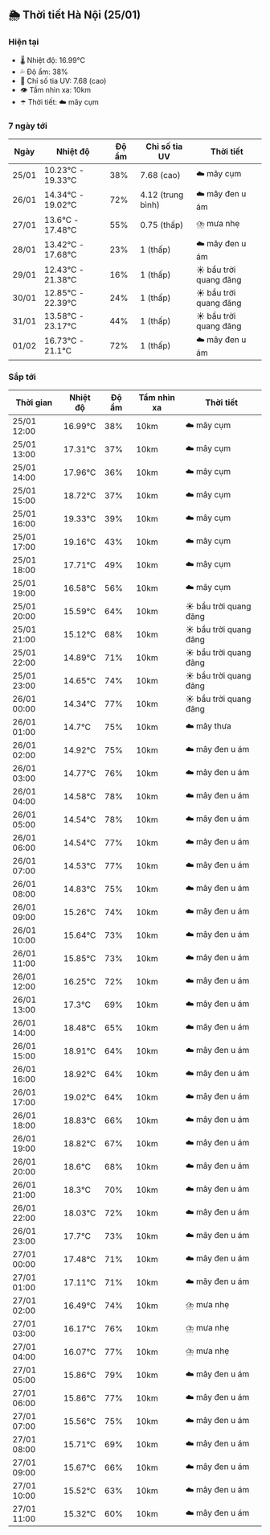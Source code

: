 ## 🌦️ Thời tiết Hà Nội (25/01)

### Hiện tại

- 🌡️ Nhiệt độ: 16.99℃
- 💦 Độ ẩm: 38%
- 🌟 Chỉ số tia UV: 7.68 (cao)
- 👁️ Tầm nhìn xa: 10km
- ☂️ Thời tiết: ☁️ mây cụm

### 7 ngày tới

| Ngày | Nhiệt độ | Độ ẩm | Chỉ số tia UV | Thời tiết |
| --- | --- | --- | --- | --- |
| 25/01 | 10.23℃ - 19.33℃ | 38% | 7.68 (cao) | ☁️ mây cụm |
| 26/01 | 14.34℃ - 19.02℃ | 72% | 4.12 (trung bình) | ☁️ mây đen u ám |
| 27/01 | 13.6℃ - 17.48℃ | 55% | 0.75 (thấp) | ⛈️ mưa nhẹ |
| 28/01 | 13.42℃ - 17.68℃ | 23% | 1 (thấp) | ☁️ mây đen u ám |
| 29/01 | 12.43℃ - 21.38℃ | 16% | 1 (thấp) | ☀️ bầu trời quang đãng |
| 30/01 | 12.85℃ - 22.39℃ | 24% | 1 (thấp) | ☀️ bầu trời quang đãng |
| 31/01 | 13.58℃ - 23.17℃ | 44% | 1 (thấp) | ☀️ bầu trời quang đãng |
| 01/02 | 16.73℃ - 21.1℃ | 72% | 1 (thấp) | ☁️ mây đen u ám |

### Sắp tới

| Thời gian | Nhiệt độ | Độ ẩm | Tầm nhìn xa | Thời tiết |
| --- | --- | --- | --- | --- |
| 25/01 12:00 | 16.99℃ | 38% | 10km | ☁️ mây cụm |
| 25/01 13:00 | 17.31℃ | 37% | 10km | ☁️ mây cụm |
| 25/01 14:00 | 17.96℃ | 36% | 10km | ☁️ mây cụm |
| 25/01 15:00 | 18.72℃ | 37% | 10km | ☁️ mây cụm |
| 25/01 16:00 | 19.33℃ | 39% | 10km | ☁️ mây cụm |
| 25/01 17:00 | 19.16℃ | 43% | 10km | ☁️ mây cụm |
| 25/01 18:00 | 17.71℃ | 49% | 10km | ☁️ mây cụm |
| 25/01 19:00 | 16.58℃ | 56% | 10km | ☁️ mây cụm |
| 25/01 20:00 | 15.59℃ | 64% | 10km | ☀️ bầu trời quang đãng |
| 25/01 21:00 | 15.12℃ | 68% | 10km | ☀️ bầu trời quang đãng |
| 25/01 22:00 | 14.89℃ | 71% | 10km | ☀️ bầu trời quang đãng |
| 25/01 23:00 | 14.65℃ | 74% | 10km | ☀️ bầu trời quang đãng |
| 26/01 00:00 | 14.34℃ | 77% | 10km | ☀️ bầu trời quang đãng |
| 26/01 01:00 | 14.7℃ | 75% | 10km | ☁️ mây thưa |
| 26/01 02:00 | 14.92℃ | 75% | 10km | ☁️ mây đen u ám |
| 26/01 03:00 | 14.77℃ | 76% | 10km | ☁️ mây đen u ám |
| 26/01 04:00 | 14.58℃ | 78% | 10km | ☁️ mây đen u ám |
| 26/01 05:00 | 14.54℃ | 78% | 10km | ☁️ mây đen u ám |
| 26/01 06:00 | 14.54℃ | 77% | 10km | ☁️ mây đen u ám |
| 26/01 07:00 | 14.53℃ | 77% | 10km | ☁️ mây đen u ám |
| 26/01 08:00 | 14.83℃ | 75% | 10km | ☁️ mây đen u ám |
| 26/01 09:00 | 15.26℃ | 74% | 10km | ☁️ mây đen u ám |
| 26/01 10:00 | 15.64℃ | 73% | 10km | ☁️ mây đen u ám |
| 26/01 11:00 | 15.85℃ | 73% | 10km | ☁️ mây đen u ám |
| 26/01 12:00 | 16.25℃ | 72% | 10km | ☁️ mây đen u ám |
| 26/01 13:00 | 17.3℃ | 69% | 10km | ☁️ mây đen u ám |
| 26/01 14:00 | 18.48℃ | 65% | 10km | ☁️ mây đen u ám |
| 26/01 15:00 | 18.91℃ | 64% | 10km | ☁️ mây đen u ám |
| 26/01 16:00 | 18.92℃ | 64% | 10km | ☁️ mây đen u ám |
| 26/01 17:00 | 19.02℃ | 64% | 10km | ☁️ mây đen u ám |
| 26/01 18:00 | 18.83℃ | 66% | 10km | ☁️ mây đen u ám |
| 26/01 19:00 | 18.82℃ | 67% | 10km | ☁️ mây đen u ám |
| 26/01 20:00 | 18.6℃ | 68% | 10km | ☁️ mây đen u ám |
| 26/01 21:00 | 18.3℃ | 70% | 10km | ☁️ mây đen u ám |
| 26/01 22:00 | 18.03℃ | 72% | 10km | ☁️ mây đen u ám |
| 26/01 23:00 | 17.7℃ | 73% | 10km | ☁️ mây đen u ám |
| 27/01 00:00 | 17.48℃ | 71% | 10km | ☁️ mây đen u ám |
| 27/01 01:00 | 17.11℃ | 71% | 10km | ☁️ mây đen u ám |
| 27/01 02:00 | 16.49℃ | 74% | 10km | ⛈️ mưa nhẹ |
| 27/01 03:00 | 16.17℃ | 76% | 10km | ⛈️ mưa nhẹ |
| 27/01 04:00 | 16.07℃ | 77% | 10km | ⛈️ mưa nhẹ |
| 27/01 05:00 | 15.86℃ | 79% | 10km | ☁️ mây đen u ám |
| 27/01 06:00 | 15.86℃ | 77% | 10km | ☁️ mây đen u ám |
| 27/01 07:00 | 15.56℃ | 75% | 10km | ☁️ mây đen u ám |
| 27/01 08:00 | 15.71℃ | 69% | 10km | ☁️ mây đen u ám |
| 27/01 09:00 | 15.67℃ | 66% | 10km | ☁️ mây đen u ám |
| 27/01 10:00 | 15.52℃ | 63% | 10km | ☁️ mây đen u ám |
| 27/01 11:00 | 15.32℃ | 60% | 10km | ☁️ mây đen u ám |
